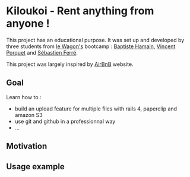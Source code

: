 # Kiloukoi - Rent anything from anyone !

This project has an educational purpose. It was set up and developed by three students from [le Wagon's](http://www.lewagon.org) bootcamp : [Baptiste Hamain](), [Vincent Porquet]() and [Sébastien Ferré](http://github.com/Sbfrr).

This project was largely inspired by [AirBnB](https://www.airbnb.fr/) website.

## Goal

Learn how to :

- build an upload feature for multiple files with rails 4, paperclip and amazon S3
- use git and github in a professionnal way 
- ...


## Motivation


## Usage example

